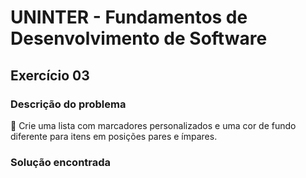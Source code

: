# UNINTER - Fundamentos de Desenvolvimento de Software
## Exercício 03

### Descrição do problema
🎪 Crie uma lista com marcadores personalizados e uma cor de fundo diferente para itens em posições pares e ímpares.

### Solução encontrada